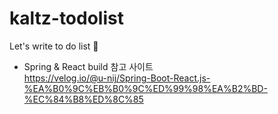 # kaltz-todolist
Let's write to do list 🎫

- Spring & React build 참고 사이트  
https://velog.io/@u-nij/Spring-Boot-React.js-%EA%B0%9C%EB%B0%9C%ED%99%98%EA%B2%BD-%EC%84%B8%ED%8C%85
